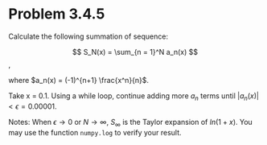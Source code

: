 # Problem 3.4.5

Calculate the following summation of sequence:

$$ S_N(x) = \sum_{n = 1}^N a_n(x) $$,

where $a_n(x) = (-1)^{n+1} \frac{x^n}{n}$.

Take x = 0.1. Using a while loop, continue adding more $a_n$ terms until $|a_n(x)| < \epsilon = 0.00001$.

Notes: When $\epsilon → 0$ or $N → \infty$, $S_\infty$ is the Taylor expansion of $ln(1+x)$. You may use the function ```numpy.log``` to verify your result.



